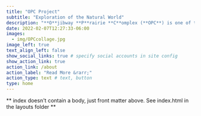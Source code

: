 ```yaml
---
title: "OPC Project"
subtitle: "Exploration of the Natural World"
description: "**O**jibway **P**rairie **C**omplex (**OPC**) is one of the last remaining major **Tallgrass Communities** in Ontario. Its unique and varied habitat is home to one of the largest collections of rare and endangered wildlife species in the country."
date: 2022-02-07T12:27:33-06:00
images:
  - img/OPCcollage.jpg
image_left: true
text_align_left: false
show_social_links: true # specify social accounts in site config
show_action_link: true
action_link: /about
action_label: "Read More &rarr;"
action_type: text # text, button
type: home
---
```


** index doesn't contain a body, just front matter above.
See index.html in the layouts folder **
